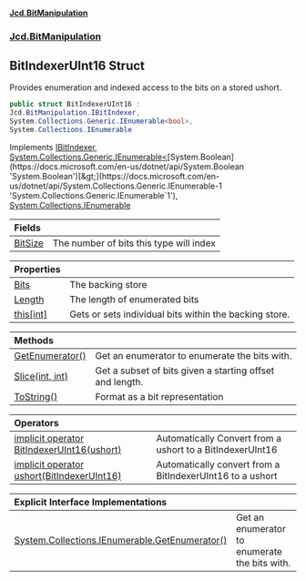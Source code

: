 #### [Jcd.BitManipulation](index.md 'index')
### [Jcd.BitManipulation](Jcd.BitManipulation.md 'Jcd.BitManipulation')

## BitIndexerUInt16 Struct

Provides enumeration and indexed access to the bits on a stored ushort.

```csharp
public struct BitIndexerUInt16 :
Jcd.BitManipulation.IBitIndexer,
System.Collections.Generic.IEnumerable<bool>,
System.Collections.IEnumerable
```

Implements [IBitIndexer](Jcd.BitManipulation.IBitIndexer.md 'Jcd.BitManipulation.IBitIndexer'), [System.Collections.Generic.IEnumerable&lt;](https://docs.microsoft.com/en-us/dotnet/api/System.Collections.Generic.IEnumerable-1 'System.Collections.Generic.IEnumerable`1')[System.Boolean](https://docs.microsoft.com/en-us/dotnet/api/System.Boolean 'System.Boolean')[&gt;](https://docs.microsoft.com/en-us/dotnet/api/System.Collections.Generic.IEnumerable-1 'System.Collections.Generic.IEnumerable`1'), [System.Collections.IEnumerable](https://docs.microsoft.com/en-us/dotnet/api/System.Collections.IEnumerable 'System.Collections.IEnumerable')

| Fields | |
| :--- | :--- |
| [BitSize](Jcd.BitManipulation.BitIndexerUInt16.BitSize.md 'Jcd.BitManipulation.BitIndexerUInt16.BitSize') | The number of bits this type will index |

| Properties | |
| :--- | :--- |
| [Bits](Jcd.BitManipulation.BitIndexerUInt16.Bits.md 'Jcd.BitManipulation.BitIndexerUInt16.Bits') | The backing store |
| [Length](Jcd.BitManipulation.BitIndexerUInt16.Length.md 'Jcd.BitManipulation.BitIndexerUInt16.Length') | The length of enumerated bits |
| [this[int]](Jcd.BitManipulation.BitIndexerUInt16.this[int].md 'Jcd.BitManipulation.BitIndexerUInt16.this[int]') | Gets or sets individual bits within the backing store. |

| Methods | |
| :--- | :--- |
| [GetEnumerator()](Jcd.BitManipulation.BitIndexerUInt16.GetEnumerator().md 'Jcd.BitManipulation.BitIndexerUInt16.GetEnumerator()') | Get an enumerator to enumerate the bits with. |
| [Slice(int, int)](Jcd.BitManipulation.BitIndexerUInt16.Slice(int,int).md 'Jcd.BitManipulation.BitIndexerUInt16.Slice(int, int)') | Get a subset of bits given a starting offset and length. |
| [ToString()](Jcd.BitManipulation.BitIndexerUInt16.ToString().md 'Jcd.BitManipulation.BitIndexerUInt16.ToString()') | Format as a bit representation |

| Operators | |
| :--- | :--- |
| [implicit operator BitIndexerUInt16(ushort)](Jcd.BitManipulation.BitIndexerUInt16.op_ImplicitJcd.BitManipulation.BitIndexerUInt16(ushort).md 'Jcd.BitManipulation.BitIndexerUInt16.op_Implicit Jcd.BitManipulation.BitIndexerUInt16(ushort)') | Automatically Convert from a ushort to a BitIndexerUInt16 |
| [implicit operator ushort(BitIndexerUInt16)](Jcd.BitManipulation.BitIndexerUInt16.op_Implicitushort(Jcd.BitManipulation.BitIndexerUInt16).md 'Jcd.BitManipulation.BitIndexerUInt16.op_Implicit ushort(Jcd.BitManipulation.BitIndexerUInt16)') | Automatically convert from a BitIndexerUInt16 to a ushort |

| Explicit Interface Implementations | |
| :--- | :--- |
| [System.Collections.IEnumerable.GetEnumerator()](Jcd.BitManipulation.BitIndexerUInt16.System.Collections.IEnumerable.GetEnumerator().md 'Jcd.BitManipulation.BitIndexerUInt16.System.Collections.IEnumerable.GetEnumerator()') | Get an enumerator to enumerate the bits with. |
